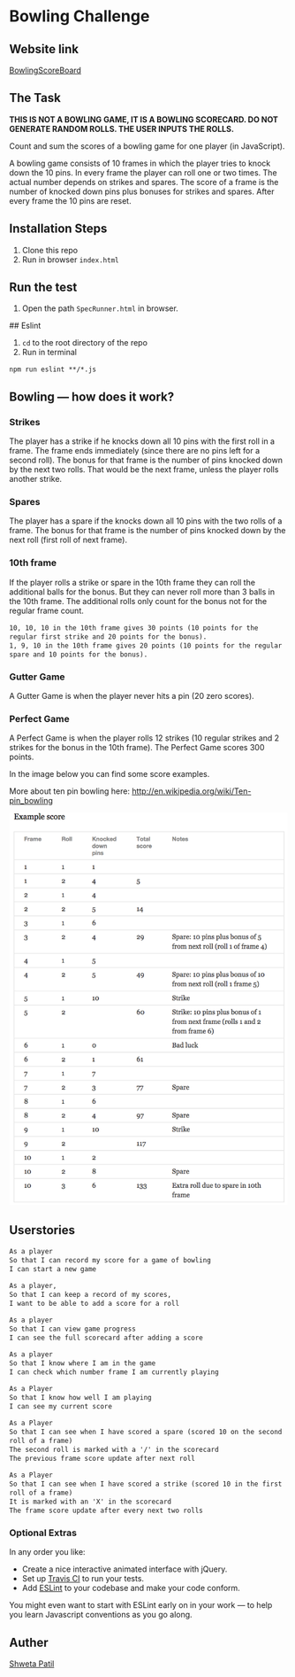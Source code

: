 
Bowling Challenge
=================

## Website link

[BowlingScoreBoard](https://bowlingscoreboard.netlify.com/)

## The Task

**THIS IS NOT A BOWLING GAME, IT IS A BOWLING SCORECARD. DO NOT GENERATE RANDOM ROLLS. THE USER INPUTS THE ROLLS.**

Count and sum the scores of a bowling game for one player (in JavaScript).

A bowling game consists of 10 frames in which the player tries to knock down the 10 pins. In every frame the player can roll one or two times. The actual number depends on strikes and spares. The score of a frame is the number of knocked down pins plus bonuses for strikes and spares. After every frame the 10 pins are reset.

## Installation Steps
1. Clone this repo
2. Run in browser `index.html`
## Run the test
1. Open the path `SpecRunner.html` in browser.

## Eslint
1.  `cd` to the root directory of the repo
2. Run in terminal
```
npm run eslint **/*.js
```

## Bowling — how does it work?

### Strikes

The player has a strike if he knocks down all 10 pins with the first roll in a frame. The frame ends immediately (since there are no pins left for a second roll). The bonus for that frame is the number of pins knocked down by the next two rolls. That would be the next frame, unless the player rolls another strike.

### Spares

The player has a spare if the knocks down all 10 pins with the two rolls of a frame. The bonus for that frame is the number of pins knocked down by the next roll (first roll of next frame).

### 10th frame

If the player rolls a strike or spare in the 10th frame they can roll the additional balls for the bonus. But they can never roll more than 3 balls in the 10th frame. The additional rolls only count for the bonus not for the regular frame count.

    10, 10, 10 in the 10th frame gives 30 points (10 points for the regular first strike and 20 points for the bonus).
    1, 9, 10 in the 10th frame gives 20 points (10 points for the regular spare and 10 points for the bonus).

### Gutter Game

A Gutter Game is when the player never hits a pin (20 zero scores).

### Perfect Game

A Perfect Game is when the player rolls 12 strikes (10 regular strikes and 2 strikes for the bonus in the 10th frame). The Perfect Game scores 300 points.

In the image below you can find some score examples.

More about ten pin bowling here: http://en.wikipedia.org/wiki/Ten-pin_bowling

![Ten Pin Score Example](images/example_ten_pin_scoring.png)

## Userstories

``` 
As a player
So that I can record my score for a game of bowling
I can start a new game 
```

``` 
As a player,
So that I can keep a record of my scores,
I want to be able to add a score for a roll
```   
``` 
As a player
So that I can view game progress
I can see the full scorecard after adding a score
``` 
``` 
As a player
So that I know where I am in the game
I can check which number frame I am currently playing
``` 
``` 
As a Player
So that I know how well I am playing
I can see my current score
```
``` 
As a Player
So that I can see when I have scored a spare (scored 10 on the second roll of a frame)
The second roll is marked with a '/' in the scorecard
The previous frame score update after next roll
```
``` 
As a Player
So that I can see when I have scored a strike (scored 10 in the first roll of a frame)
It is marked with an 'X' in the scorecard
The frame score update after every next two rolls
``` 

### Optional Extras

In any order you like:

* Create a nice interactive animated interface with jQuery.
* Set up [Travis CI](https://travis-ci.org) to run your tests.
* Add [ESLint](http://eslint.org/) to your codebase and make your code conform.

You might even want to start with ESLint early on in your work — to help you
learn Javascript conventions as you go along.

## Auther
[Shweta Patil](https://github.com/shwetzpatil)
